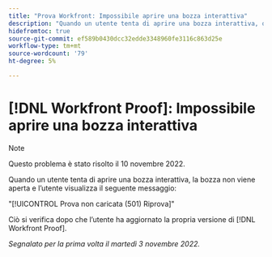 ```yaml
---
title: "Prova Workfront: Impossibile aprire una bozza interattiva"
description: "Quando un utente tenta di aprire una bozza interattiva, questa non viene aperta e l’utente visualizza un messaggio di errore."
hidefromtoc: true
source-git-commit: ef589b0430dcc32edde3348960fe3116c863d25e
workflow-type: tm+mt
source-wordcount: '79'
ht-degree: 5%

---
```



# [!DNL Workfront Proof]: Impossibile aprire una bozza interattiva

>[!NOTE]
>
>Questo problema è stato risolto il 10 novembre 2022.

Quando un utente tenta di aprire una bozza interattiva, la bozza non viene aperta e l’utente visualizza il seguente messaggio:

&quot;[!UICONTROL Prova non caricata (501) Riprova]&quot;

Ciò si verifica dopo che l’utente ha aggiornato la propria versione di [!DNL Workfront Proof].

_Segnalato per la prima volta il martedì 3 novembre 2022._

